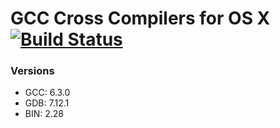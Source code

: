 # GCC Cross Compilers for OS X [![Build Status](https://api.travis-ci.org/light4/homebrew-gcc_cross_compilers.svg?branch=master)](https://travis-ci.org/light4/homebrew-gcc_cross_compilers)   

### Versions

- GCC: 6.3.0
- GDB: 7.12.1
- BIN: 2.28
